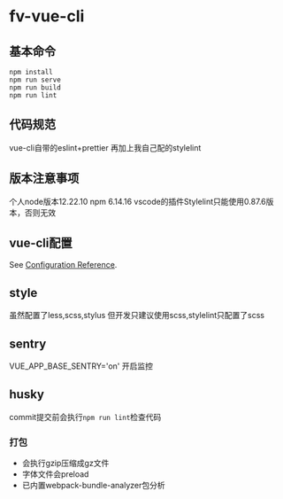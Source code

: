 # fv-vue-cli

## 基本命令
```
npm install
npm run serve
npm run build
npm run lint
```

## 代码规范
vue-cli自带的eslint+prettier 再加上我自己配的stylelint

## 版本注意事项
个人node版本12.22.10 npm  6.14.16
vscode的插件Stylelint只能使用0.87.6版本，否则无效

## vue-cli配置
See [Configuration Reference](https://cli.vuejs.org/config/).

## style
虽然配置了less,scss,stylus  但开发只建议使用scss,stylelint只配置了scss

## sentry
VUE_APP_BASE_SENTRY='on' 开启监控

## husky
commit提交前会执行`npm run lint`检查代码

### 打包
- 会执行gzip压缩成gz文件
- 字体文件会preload
- 已内置webpack-bundle-analyzer包分析